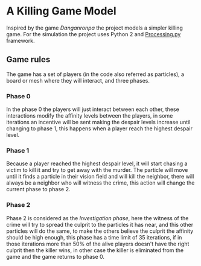 # A Killing Game Model

Inspired by the game _Danganronpa_ the project models a simpler killing game. For the simulation the
project uses Python 2 and [Processing.py](https://py.processing.org/) framework.

## Game rules

The game has a set of players (in the code also referred as particles), a board or mesh where they will interact, and 
three phases.

### Phase 0

In the phase 0 the players will just interact between each other, these interactions modify the affinity 
levels between the players, in some iterations an incentive will be sent making the despair levels increase until
changing to phase 1, this happens when a player reach the highest despair level.

### Phase 1

Because a player reached the highest despair level, it will start chasing a victim to kill it and try to get away
with the murder. The particle will move until it finds a particle in their vision field and will kill the neighbor, 
there will always be a neighbor who will witness the crime, this action will change the current phase to phase 2.

### Phase 2

Phase 2 is considered as the _Investigation phase_, here the witness of the crime will try to spread the culprit
to the particles it has near, and this other particles will do the same, to make the others believe 
the culprit the affinity should be high enough, this phase has a time limit of 35 iterations, if in those iterations
more than 50% of the alive players doesn't have the right culprit then the killer wins, in other case the killer is 
eliminated from the game and the game returns to phase 0.
